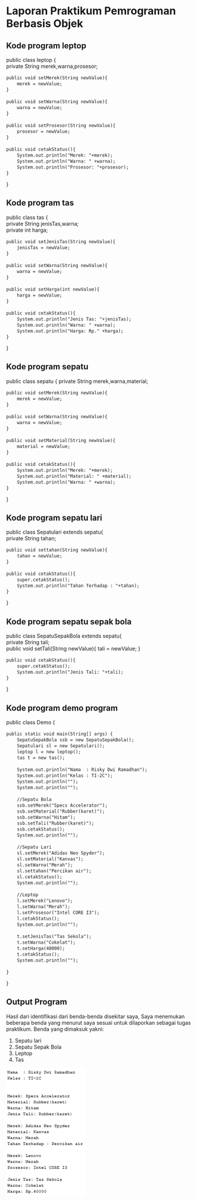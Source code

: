 # Laporan Praktikum Pemrograman Berbasis Objek
## Kode program leptop

public class leptop {    
    private String merek,warna,prosesor;
    
    public void setMerek(String newValue){
        merek = newValue;
    }    
    
    public void setWarna(String newValue){
        warna = newValue;
    }       
    
    public void setProsesor(String newValue){
        prosesor = newValue;
    }       
    
    public void cetakStatus(){
        System.out.println("Merek: "+merek);
        System.out.println("Warna: " +warna);
        System.out.println("Prosesor: "+prosesor);
    }
}


## Kode program tas

public class tas {    
    private String jenisTas,warna;    
    private int harga;
    
    public void setJenisTas(String newValue){
        jenisTas = newValue;
    }    
    
    public void setWarna(String newValue){
        warna = newValue;
    }       
    
    public void setHarga(int newValue){
        harga = newValue;
    }       
    
    public void cetakStatus(){
        System.out.println("Jenis Tas: "+jenisTas);
        System.out.println("Warna: " +warna);
        System.out.println("Harga: Rp." +harga);
    }
}


## Kode program sepatu

public class sepatu {
    private String merek,warna,material;    
    
    public void setMerek(String newValue){
        merek = newValue;
    }    
    
    public void setWarna(String newValue){
        warna = newValue;
    }       
    
    public void setMaterial(String newValue){
        material = newValue;
    }       
    
    public void cetakStatus(){
        System.out.println("Merek: "+merek);
        System.out.println("Material: " +material);
        System.out.println("Warna: " +warna);
    }
}


## Kode program sepatu lari

public class Sepatulari extends sepatu{        
    private String tahan;    
        
    public void settahan(String newValue){
        tahan = newValue;
    }   
    
    public void cetakStatus(){
        super.cetakStatus();  
        System.out.println("Tahan Terhadap : "+tahan);
    }
}


## Kode program sepatu sepak bola

public class SepatuSepakBola extends sepatu{    
    private String tali;   
    public void setTali(String newValue){
        tali = newValue;
    }   
    
    public void cetakStatus(){  
        super.cetakStatus();
        System.out.println("Jenis Tali: "+tali);
    }
}


## Kode program demo program

public class Demo {

    public static void main(String[] args) {
        SepatuSepakBola ssb = new SepatuSepakBola();
        Sepatulari sl = new Sepatulari();
        leptop l = new leptop();
        tas t = new tas();
        
        System.out.println("Nama  : Risky Dwi Ramadhan");
        System.out.println("Kelas : TI-2C");
        System.out.println("");
        System.out.println("");
        
        //Sepatu Bola        
        ssb.setMerek("Specs Accelerator");
        ssb.setMaterial("Rubber(karet)");
        ssb.setWarna("Hitam");
        ssb.setTali("Rubber(karet)");
        ssb.cetakStatus();
        System.out.println("");
        
        //Sepatu Lari        
        sl.setMerek("Adidas Neo Spyder");
        sl.setMaterial("Kanvas");
        sl.setWarna("Merah");
        sl.settahan("Percikan air");
        sl.cetakStatus();
        System.out.println("");
        
        //Leptop       
        l.setMerek("Lenovo");
        l.setWarna("Merah");
        l.setProsesor("Intel CORE I3");
        l.cetakStatus();
        System.out.println("");
        
        t.setJenisTas("Tas Sekola");
        t.setWarna("Cokelat");
        t.setHarga(40000);
        t.cetakStatus();
        System.out.println("");
        
    }
    
}

## Output Program
Hasil dari identifikasi dari benda-benda disekitar saya, Saya menemukan beberapa benda yang menurut saya sesuai untuk dilaporkan sebagai tugas praktikum.
Benda yang dimaksuk yakni:
1. Sepatu lari
2. Sepatu Sepak Bola
3. Leptop
4. Tas

<img src="image/Output.png" />
